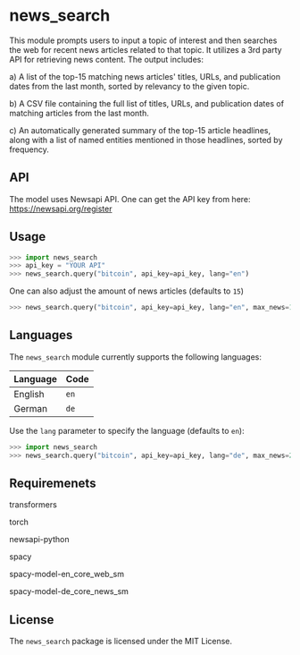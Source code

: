 # news_search
This module prompts users to input a topic of interest and then searches the web for recent news articles related to that topic. It utilizes a 3rd party API for retrieving news content. The output includes:

a) A list of the top-15 matching news articles' titles, URLs, and publication dates from the last month, sorted by relevancy to the given topic.

b) A CSV file containing the full list of titles, URLs, and publication dates of matching articles from the last month.

c) An automatically generated summary of the top-15 article headlines, along with a list of named entities mentioned in those headlines, sorted by frequency.

## API
The model uses Newsapi API. One can get the API key from here: https://newsapi.org/register

## Usage
```python
>>> import news_search
>>> api_key = "YOUR API"
>>> news_search.query("bitcoin", api_key=api_key, lang="en")
```

One can also adjust the amount of news articles (defaults to `15`)
```python
>>> news_search.query("bitcoin", api_key=api_key, lang="en", max_news=1)
```

## Languages
The `news_search` module currently supports the following languages:

| Language   | Code |
|------------|------|
| English    | `en` |
| German     | `de` |
Use the `lang` parameter to specify the language (defaults to `en`):
```python
>>> import news_search
>>> news_search.query("bitcoin", api_key=api_key, lang="de", max_news=2)
```
## Requiremenets
transformers

torch

newsapi-python

spacy

spacy-model-en_core_web_sm

spacy-model-de_core_news_sm

## License
The `news_search` package is licensed under the MIT License.